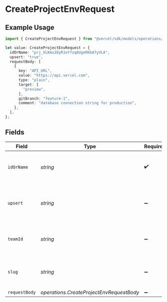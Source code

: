# CreateProjectEnvRequest

## Example Usage

```typescript
import { CreateProjectEnvRequest } from "@vercel/sdk/models/operations/createprojectenv.js";

let value: CreateProjectEnvRequest = {
  idOrName: "prj_XLKmu1DyR1eY7zq8UgeRKbA7yVLA",
  upsert: "true",
  requestBody: [
    {
      key: "API_URL",
      value: "https://api.vercel.com",
      type: "plain",
      target: [
        "preview",
      ],
      gitBranch: "feature-1",
      comment: "database connection string for production",
    },
  ],
};
```

## Fields

| Field                                                       | Type                                                        | Required                                                    | Description                                                 | Example                                                     |
| ----------------------------------------------------------- | ----------------------------------------------------------- | ----------------------------------------------------------- | ----------------------------------------------------------- | ----------------------------------------------------------- |
| `idOrName`                                                  | *string*                                                    | :heavy_check_mark:                                          | The unique project identifier or the project name           | prj_XLKmu1DyR1eY7zq8UgeRKbA7yVLA                            |
| `upsert`                                                    | *string*                                                    | :heavy_minus_sign:                                          | Allow override of environment variable if it already exists | true                                                        |
| `teamId`                                                    | *string*                                                    | :heavy_minus_sign:                                          | The Team identifier to perform the request on behalf of.    |                                                             |
| `slug`                                                      | *string*                                                    | :heavy_minus_sign:                                          | The Team slug to perform the request on behalf of.          |                                                             |
| `requestBody`                                               | *operations.CreateProjectEnvRequestBody*                    | :heavy_minus_sign:                                          | N/A                                                         |                                                             |